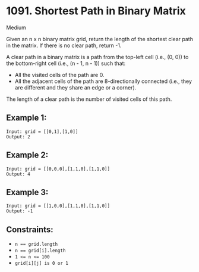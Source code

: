 # 1091. Shortest Path in Binary Matrix

Medium

Given an n x n binary matrix grid, return the length of the shortest clear path in the matrix. If there is no clear path, return -1.

A clear path in a binary matrix is a path from the top-left cell (i.e., (0, 0)) to the bottom-right cell (i.e., (n - 1, n - 1)) such that:

- All the visited cells of the path are 0.
- All the adjacent cells of the path are 8-directionally connected (i.e., they are different and they share an edge or a corner).

The length of a clear path is the number of visited cells of this path.

 

## Example 1:

```
Input: grid = [[0,1],[1,0]]
Output: 2
```

## Example 2:

```
Input: grid = [[0,0,0],[1,1,0],[1,1,0]]
Output: 4
```

## Example 3:

```
Input: grid = [[1,0,0],[1,1,0],[1,1,0]]
Output: -1
```

## Constraints:

- `n == grid.length`
- `n == grid[i].length`
- `1 <= n <= 100`
- `grid[i][j] is 0 or 1`